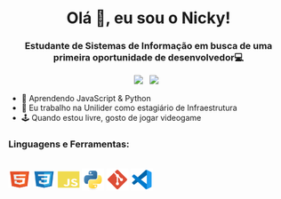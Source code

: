 <h1 align="center">Olá 👋, eu sou o Nicky!</h1>
<h3 align="center">Estudante de Sistemas de Informação em busca de uma primeira oportunidade de desenvolvedor💻</h3>

<p align='center'>
   <a href="https://www.linkedin.com/in/nickyrodrigues/"><img height="30" src="https://cdn.jsdelivr.net/npm/simple-icons@v3/icons/linkedin.svg"></a>&nbsp;&nbsp;
  <a href="https://www.instagram.com/eunickyabreu/"><img height="30" src="https://cdn.jsdelivr.net/npm/simple-icons@v3/icons/instagram.svg"></a>&nbsp;&nbsp
 </p>

</p>

 - 🥀 Aprendendo JavaScript & Python
 - 🏢 Eu trabalho na Unilider como estagiário de Infraestrutura 
 - 🕹️ Quando estou livre, gosto de jogar videogame
 
 <p align="center">

<h3 align="left">Linguagens e Ferramentas:</h3>
<div style="display: inline_block"><br>
  <img align="center" alt="HTML" height="30" width="40" src="https://raw.githubusercontent.com/devicons/devicon/master/icons/html5/html5-original.svg">
  <img align="center" alt="CSS" height="30" width="40" src="https://raw.githubusercontent.com/devicons/devicon/master/icons/css3/css3-original.svg">
  <img align="center" alt="Js" height="30" width="40" src="https://raw.githubusercontent.com/devicons/devicon/master/icons/javascript/javascript-plain.svg">
  <img align="center" alt="Python" height="40" width="40" src="https://raw.githubusercontent.com/devicons/devicon/master/icons/python/python-original.svg">
  <img align="center" alt="Git" height="40" width="40" src="https://raw.githubusercontent.com/vscode-icons/vscode-icons/refs/heads/master/icons/file_type_git.svg">
  <img align="center" alt="vs" height="40" width="40" src="https://raw.githubusercontent.com/vscode-icons/vscode-icons/refs/heads/master/icons/file_type_vscode.svg">
</div>
